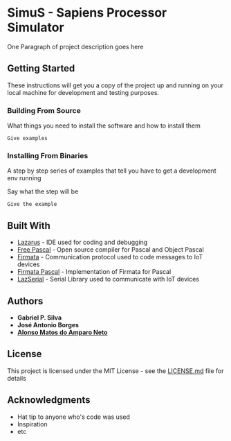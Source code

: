 # SimuS - Sapiens Processor Simulator

One Paragraph of project description goes here

## Getting Started

These instructions will get you a copy of the project up and running on your local machine for development and testing purposes.

### Building From Source

What things you need to install the software and how to install them

```
Give examples
```

### Installing From Binaries

A step by step series of examples that tell you have to get a development env running

Say what the step will be

```
Give the example
```

## Built With

* [Lazarus](https://www.lazarus-ide.org/) - IDE used for coding and debugging
* [Free Pascal](https://www.freepascal.org/) - Open source compiler for Pascal and Object Pascal 
* [Firmata](https://github.com/firmata/protocol) - Communication protocol used to code messages to IoT devices
* [Firmata Pascal](https://github.com/sottam/FirmataPascal) - Implementation of Firmata for Pascal
* [LazSerial](https://github.com/JurassicPork/TLazSerial) - Serial Library used to communicate with IoT devices

## Authors

* **Gabriel P. Silva** 
* **José Antonio Borges**
* [**Alonso Matos do Amparo Neto**](https://github.com/sottam)

## License

This project is licensed under the MIT License - see the [LICENSE.md](LICENSE.md) file for details

## Acknowledgments

* Hat tip to anyone who's code was used
* Inspiration
* etc

